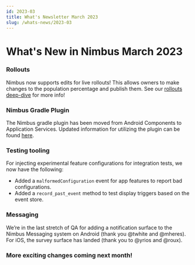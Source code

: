```yaml
---
id: 2023-03
title: What's Newsletter March 2023
slug: /whats-news/2023-03
---
```


# What's New in Nimbus March 2023

### Rollouts
Nimbus now supports edits for live rollouts! This allows owners to make changes to the population percentage and publish them. See our [rollouts deep-dive](/deep-dives/experimenter/rollouts) for more info!

### Nimbus Gradle Plugin
The Nimbus gradle plugin has been moved from Android Components to Application Services. Updated information for utilizing the plugin can be found [here](/getting-started/engineers/getting-started-for-android-engineers).

### Testing tooling
For injecting experimental feature configurations for integration tests, we now have the following:
 * Added a `malformedConfiguration` event for app features to report bad configurations.
 * Added a `record_past_event` method to test display triggers based on the event store.

### Messaging
We’re in the last stretch of QA for adding a notification surface to the Nimbus Messaging system on Android (thank you @twhite and @mheres). For iOS, the survey surface has landed (thank you to @yrios and @roux).

### More exciting changes coming next month!

